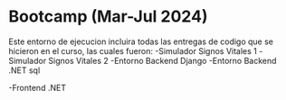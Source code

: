 # Bootcamp (Mar-Jul 2024)
Este entorno de ejecucion incluira todas las entregas de codigo que se hicieron en el curso, las cuales fueron:
-Simulador Signos Vitales 1
-Simulador Signos Vitales 2
-Entorno Backend Django
-Entorno Backend .NET sql

-Frontend .NET
